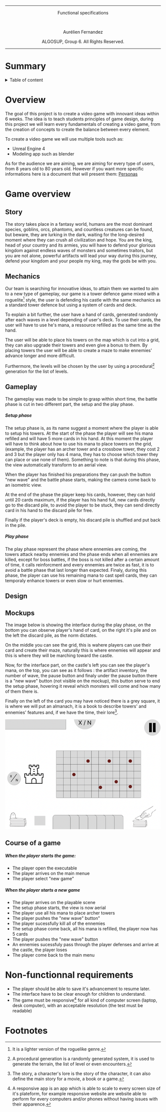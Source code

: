 <hr>
<p align="center"> Functional specifications </p>
<br>
<p align="center"> Aurélien Fernandez</p>
<p align="center"> ALGOSUP, Group 6. All Rights Reserved.</p>
<hr>

# Summary

<details>

<summary>Table of content</summary>

- [Summary](#summary)
- [Overview](#overview)
- [Game overview](#game-overview)
  - [Story](#story)
  - [Mechanics](#mechanics)
  - [Gameplay](#gameplay)
        - [Setup phase](#setup-phase)
        - [Play phase](#play-phase)
  - [Design](#design)
  - [Mockups](#mockups)
  - [Course of a game](#course-of-a-game)
        - [When the player starts the game:](#when-the-player-starts-the-game)
        - [When the player starts a new game](#when-the-player-starts-a-new-game)
- [Non-functionnal requirements](#non-functionnal-requirements)
- [Footnotes](#footnotes)

</details>

# Overview

The goal of this project is to create a video game with innovant ideas within 6 weeks.
The idea is to teach students principles of game design, during this project we will learn every fundamentals of creating a video game, from the creation of concepts to create the balance between every element.

To create a video game we will use multiple tools such as:

- Unreal Engine 4
- Modeling app such as blender
  
As for the audience we are aiming, we are aiming for every type of users, from 8 years old to 80 years old. However if you want more specific informations here is a document that will present them: [Personas](./Personas.md)

# Game overview

## Story

The story takes place in a fantasy world, humans are the most dominant species, goblins, orcs, phantoms, and countless creatures can be found, but beware, they are lurking in the dark, waiting for the long-desired moment where they can crush all civilization and hope. You are the king, head of your country and its armies, you will have to defend your glorious kingdom against endless waves of monsters and sometimes traitors, but you are not alone, powerful artifacts will lead your way during this journey, defend your kingdom and your people my king, may the gods be with you.

## Mechanics

Our team is searching for innovative ideas, to attain them we wanted to aim to a new type of gameplay, our game is a tower defence game mixed with a roguelite[^roguelite] style, the user is defending his castle with the same mechanics as a standard tower defence but using a system of cards and deck.

To explain a bit further, the user have a hand of cards, generated randomly after each waves in a level depending of user's deck. To use their cards, the user will have to use he's mana, a ressource refilled as the same time as the hand.

The user will be able to place his towers on the map which is cut into a grid, they can also upgrade their towers and even give a bonus to them. By placing towers the user will be able to create a maze to make ennemies' advance longer and more difficult.

Furthermore, the levels will be chosen by the user by using a procedural[^procedural] generation for the list of levels.

## Gameplay

The gameplay was made to be simple to grasp within short time, the battle phase is cut in two different part, the setup and the play phase.

##### Setup phase

The setup phase is, as its name suggest a moment where the player is able to setup his towers. At the start of the phase the player will see his mana refilled and will have 5 more cards in his hand. At this moment the player will have to think about how to use his mana to place towers on the grid, (example, the player has an archer tower and a crossbow tower, they cost 2 and 3 but the player only has 4 mana, they has to choose which tower they can place or use none of them). Something to note is that during this phase, the view automatically transform to an aerial view.

When the player has finished his preparations they can push the button "new wave" and the battle phase starts, making the camera come back to an isometric view.

At the end of the phase the player keep his cards, however, they can hold until 20 cards maximum, if the player has his hand full, new cards directly go to the discard pile, to avoid the player to be stuck, they can send directly card in his hand to the discard pile for free.

Finally if the player's deck is empty, his discard pile is shuffled and put back in the pile.

##### Play phase

The play phase represent the phase where ennemies are coming, the towers attack nearby ennemies and the phase ends when all ennemies are killed, except for boss battles, if the boss is not killed after a certain amount of time, it calls reinforcment and every ennemies are twice as fast, it is to avoid a battle phase that last longer than expected. Finaly, during this phase, the player can use his remaining mana to cast spell cards, they can temporaly enhance towers or even slow or hurt ennemies.

## Design

## Mockups

The image below is showing the interface during the play phase, on the bottom you can observe player's hand of card, on the right it's pile and on the left the discard pile, as the norm dictates.

On the middle you can see the grid, this is wahere players can use their card and create their maze, naturally this is where ennemies will appear and this is where they will be marching toward the castle.

Now, for the interface part, on the castle's left you can see the player's mana, on the top, you can see as it follows : the artifact inventory, the number of wave, the pause button and finaly under the pause button there is a "new wave" button (not visible on the mockup), this button serve to end the setup phase, hovering it reveal which monsters will come and how many of them there is.

Finally on the left of the card you may have noticed there is a grey square, it is where we will put an almanach, it is a book to describe towers' and ennemies' features and, if we have the time, their lore[^lore].

<img src="Images/Mockup.png">

## Course of a game

##### When the player starts the game:

- The player open the executable
- The player arrives on the main menue
- The player select "new game"
  
##### When the player starts a new game

- The player arrives on the playable scene
- The setup phase starts, the view is now aerial
- The player use all his mana to place archer towers
- The player pushes the "new wave" button"
- The player sucessfully kill all of the ennemies
- The setup phase come back, all his mana is refilled, the player now has 5 cards
- The player pushes the "new wave" button
- An ennemies sucessfuly pass through the player defenses and arrive at the castle, the player loses
- The player come back to the main menu

<!-- ### Menu

### Playable stages

### "resting" stages -->

# Non-functionnal requirements

- The player should be able to save it's advancement to resume later.
- The interface have to be clear enough for children to understand.
- The game must be responsive[^responsive] for all kind of computer screen (laptop, desk computer), with an acceptable resolution (the test must be readable)

# Footnotes
[^lore]: The story, a character's lore is the story of the character, it can also define the main story for a movie, a book or a game.
[^roguelite]: It is a lighter version of the roguelike[^roguelike] genre.
[^roguelike]: As the name suggest, it is a genre of game based on the gameplay of the game "Rogue" a video game from 1980, in this game the user axplore a dungeon where monsters lurk in the dark, the user have to find object to help him finishing the game, most of the time this genre is associated with procedural maps.
[^procedural]: A procedural generation is a randomly generated system, it is used to generate the terrain, the list of level or even encounters.
[^responsive]: A responsive app is an app which is able to scale to every screen size of it's plateform, for example responsive website are website able to perform for every computers and/or phones without having issues with their apparence.
